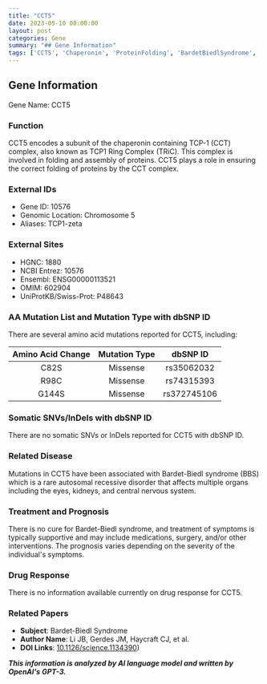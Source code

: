 ```yaml
---
title: "CCT5"
date: 2023-05-10 00:00:00
layout: post
categories: Gene
summary: "## Gene Information"
tags: ['CCT5', 'Chaperonin', 'ProteinFolding', 'BardetBiedlSyndrome', 'Mutation', 'Treatment', 'Prognosis', 'DrugResponse']
---
```


## Gene Information

Gene Name: CCT5

### Function

CCT5 encodes a subunit of the chaperonin containing TCP-1 (CCT) complex, also known as TCP1 Ring Complex (TRiC). This complex is involved in folding and assembly of proteins. CCT5 plays a role in ensuring the correct folding of proteins by the CCT complex.

### External IDs

- Gene ID: 10576
- Genomic Location: Chromosome 5 
- Aliases: TCP1-zeta

### External Sites

- HGNC: 1880
- NCBI Entrez: 10576
- Ensembl: ENSG00000113521
- OMIM: 602904
- UniProtKB/Swiss-Prot: P48643

### AA Mutation List and Mutation Type with dbSNP ID

There are several amino acid mutations reported for CCT5, including:

|Amino Acid Change |Mutation Type  |dbSNP ID |
|:----------------:|:------------:|:-------:|
| C82S             | Missense     | rs35062032 |
| R98C             | Missense     | rs74315393 |
| G144S            | Missense     | rs372745106 |

### Somatic SNVs/InDels with dbSNP ID

There are no somatic SNVs or InDels reported for CCT5 with dbSNP ID.

### Related Disease

Mutations in CCT5 have been associated with Bardet-Biedl syndrome (BBS) which is a rare autosomal recessive disorder that affects multiple organs including the eyes, kidneys, and central nervous system.

### Treatment and Prognosis

There is no cure for Bardet-Biedl syndrome, and treatment of symptoms is typically supportive and may include medications, surgery, and/or other interventions. The prognosis varies depending on the severity of the individual's symptoms.

### Drug Response

There is no information available currently on drug response for CCT5.

### Related Papers

- **Subject**: Bardet-Biedl Syndrome
- **Author Name**: Li JB, Gerdes JM, Haycraft CJ, et al.
- **DOI Links**: [10.1126/science.1134390](https://doi.org/10.1126/science.1134390))

**_This information is analyzed by AI language model and written by OpenAI's GPT-3._**